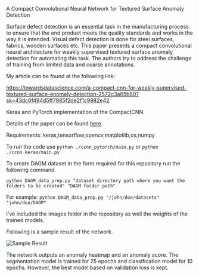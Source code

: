 A Compact Convolutional Neural Network for Textured Surface Anomaly Detection

Surface defect detection is an essential task in the manufacturing process to ensure that the end product meets the quality standards and works in the way it is intended. Visual defect detection is done for steel surfaces, fabrics, wooden surfaces etc. This paper presents a compact convolutional neural architecture for weakly supervised textured surface anomaly detection for automating this task. The authors try to address the challenge of training from limited data and coarse annotations.

My article can be found at the following link:


https://towardsdatascience.com/a-compact-cnn-for-weakly-supervised-textured-surface-anomaly-detection-2572c3a65b80?sk=43dc0f494d5ff7985f2de2f1c9982e42


Keras and PyTorch implementation of the CompactCNN. 

Details of the paper can be found [here](https://www.semanticscholar.org/paper/A-Compact-Convolutional-Neural-Network-for-Textured-Racki-Tomazevic/17d3f90cb63fbac50a5e49b8a46e633ec1f526fd#extracted).

Requirements:
keras,tensorflow,opencv,matplotlib,os,numpy

To run the code use `python ./ccnn_pytorch/main.py` or `python ./ccnn_keras/main.py`

To create DAGM dataset in the form required for this repository run the following command.

`python DAGM_data_prep.py "dataset directory path where you want the folders to be created" "DAGM folder path"`

For example:  `python DAGM_data_prep.py "/john/doe/datasets" "john/doe/DAGM"`

I've included the images folder in the repository as well the weights of the trained models.

Following is a sample result of the network.

![Sample Result](https://github.com/msminhas93/CompactCNN/blob/master/SampleOutput/output17.png)

The network outputs an anomaly heatmap and an anomaly score. The segmentation model is trained for 25 epochs and classification model for 10 epochs. However, the best model based on validation loss is kept. 
